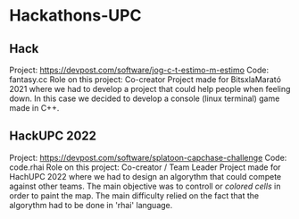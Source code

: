 # Hackathons-UPC

## Hack
Project: https://devpost.com/software/jog-c-t-estimo-m-estimo
Code: fantasy.cc
Role on this project: Co-creator
Project made for BitsxlaMarató 2021 where we had to develop a project that could help people when feeling down. In this case we decided to develop a console (linux terminal) game made in C++.


## HackUPC 2022
Project:  https://devpost.com/software/splatoon-capchase-challenge
Code: code.rhai
Role on this project: Co-creator / Team Leader
Project made for HachUPC 2022 where we had to design an algorythm that could compete against other teams. The main objective was to controll or _colored cells_ in order to paint the map.
The main difficulty relied on the fact that the algorythm had to be done in 'rhai' language.
